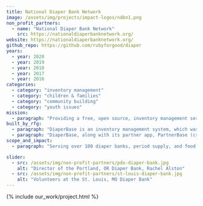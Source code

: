 ```yaml
---
title: National Diaper Bank Network
image: /assets/img/projects/impact-logos/ndbn1.png
non_profit_partners:
  - name: "National Diaper Bank Network"
    src: https://nationaldiaperbanknetwork.org/
website: https://nationaldiaperbanknetwork.org/
github_repo: https://github.com/rubyforgood/diaper
years:
  - year: 2020
  - year: 2019
  - year: 2018
  - year: 2017
  - year: 2016
categories:
  - category: "inventory management"
  - category: "children & families"
  - category: "community building"
  - category: "youth issues"
mission:
  - paragraph: "Providing a free, open source, inventory management service to diaper banks across the country, enabling them to serve their critical missions more effectively, while simultaneously working with their partners, collecting and analyzing data, growing reporting capabilities, and supporting sustainability."
built_by_rfg:
  - paragraph: "DiaperBase is an inventory management system, which was built from the ground up, created in 2016, by Ruby for Good, and is managed with the generous contributions of time from our volunteer contributors. DiaperBase began as a solution for one diaper bank in Portland, and has since grown to serve over 100 nonprofits around the country, including diaper banks, period supply organizations, food banks, and others."
  - paragraph: "DiaperBase, along with its partner app, PartnerBase (created in 2018), that enables partner organizations to place orders and collect distributions, was conceptualized, designed, and built entirely by Ruby for Good volunteers."
scope_and_impact:
  - paragraph: "Serving over 100 diaper banks, period supply, and food banks, and other organizations, with a cumulative reach of over 2 million children and families, and over 50,000 women served."

slider:
  - src: /assets/img/non-profit-partners/pdx-diaper-bank.jpg
    alt: "Director of the Portland, OR Diaper Bank, Rachel Alston"
  - src: /assets/img/non-profit-partners/st-louis-diaper-bank.jpg
    alt: "Volunteers at the St. Louis, MO Diaper Bank"
---
```


{% include our_work/project.html %}
